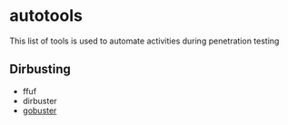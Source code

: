 # autotools

This list of tools is used to automate activities during penetration testing

## Dirbusting
- ffuf
- dirbuster
- [gobuster](https://github.com/OJ/gobuster)
